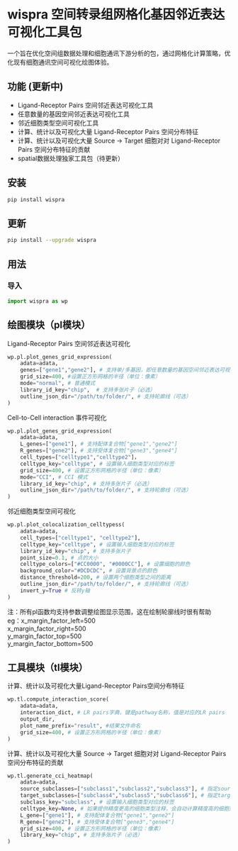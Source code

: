 # wispra 空间转录组网格化基因邻近表达可视化工具包

一个旨在优化空间组数据处理和细胞通讯下游分析的包，通过网格化计算策略，优化现有细胞通讯空间可视化绘图体验。

## 功能 (更新中)

* Ligand-Receptor Pairs 空间邻近表达可视化工具
* 任意数量的基因空间邻近表达可视化工具
* 邻近细胞类型空间可视化工具
* 计算、统计以及可视化大量 Ligand-Receptor Pairs 空间分布特征
* 计算、统计以及可视化大量 Source -> Target 细胞对对 Ligand-Receptor Pairs 空间分布特征的贡献
* spatial数据处理独家工具包（待更新）
  
## 安装

```bash
pip install wispra
```

## 更新
```bash
pip install --upgrade wispra
```

## 用法
### 导入
```python
import wispra as wp
```
## 绘图模块（pl模块）
Ligand-Receptor Pairs 空间邻近表达可视化
```python
wp.pl.plot_genes_grid_expression(
    adata=adata,
    genes=["gene1","gene2"], # 支持单/多基因，即任意数量的基因空间邻近表达可视化
    grid_size=400, #设置正方形网格的半径（单位：像素）
    mode="normal", # 普通模式
    library_id_key="chip",  # 支持多张片子（必选）
    outline_json_dir="/path/to/folder/", # 支持轮廓线（可选）
) 
```
Cell-to-Cell interaction 事件可视化
```python
wp.pl.plot_genes_grid_expression(
    adata=adata,
    L_genes=["gene1"], # 支持配体复合物["gene1","gene2"]
    R_genes=["gene2"], # 支持受体复合物["gene3","gene4"]
    cell_types=["celltype1","celltype2"]，
    celltype_key="celltype", # 设置输入细胞类型对应的标签
    grid_size=400, # 设置正方形网格的半径（单位：像素）
    mode="CCI", # CCI 模式
    library_id_key="chip", # 支持多张片子（必选）
    outline_json_dir="/path/to/folder/", # 支持轮廓线（可选）
)
```
邻近细胞类型空间可视化
```python
wp.pl.plot_colocalization_celltypess(
    adata=adata,
    cell_types=["celltype1", "celltype2"],
    celltype_key="celltype", # 设置输入细胞类型对应的标签
    library_id_key="chip", # 支持多张片子
    point_size=0.1, # 点的大小
    celltype_colors=["#CC0000", "#0000CC"], # 设置细胞的颜色
    background_color="#DCDCDC", # 设置背景点的颜色
    distance_threshold=200, # 设置两个细胞类型之间的距离
    outline_json_dir="/path/to/folder/", # 支持轮廓线（可选）
    invert_y=True # 反转y轴
)
```
注：所有pl函数均支持参数调整绘图显示范围，这在绘制轮廓线时很有帮助  
eg：x_margin_factor_left=500  
    x_margin_factor_right=500  
    y_margin_factor_top=500  
    y_margin_factor_bottom=500  
    
## 工具模块（tl模块）
计算、统计以及可视化大量Ligand-Receptor Pairs空间分布特征
```python
wp.tl.compute_interaction_score(
    adata=adata,
    interaction_dict, # LR pairs字典，键是pathway名称，值是对应的LR pairs
    output_dir,
    plot_name_prefix="result", #结果文件命名
    grid_size=400, # 设置正方形网格的半径（单位：像素）
)
```
计算、统计以及可视化大量 Source -> Target 细胞对对 Ligand-Receptor Pairs 空间分布特征的贡献
```python
wp.tl.generate_cci_heatmap(
    adata=adata,
    source_subclasses=["subclass1","subclass2","subclass3"], # 指定source细胞类型
    target_subclasses=["subclass4","subclass5","subclass6"], # 指定target细胞类型
    subclass_key="subclass", # 设置输入细胞类型对应的标签
    celltype_key=None, # 如果提供精度更高的细胞类型注释，会自动计算精度高的细胞对之间的分数（可选）
    L_gene=["gene1"], # 支持配体复合物["gene1","gene2"]
    R_gene=["gene2"], # 支持受体复合物["gene3","gene4"]
    grid_size=400, # 设置正方形网格的半径（单位：像素）
    library_key="chip", # 支持多张片子（必选）
)
```

    
